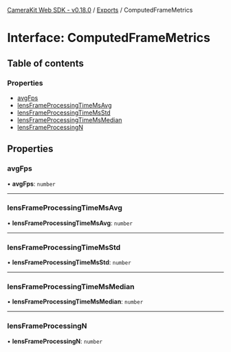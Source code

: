 [CameraKit Web SDK - v0.18.0](../README.md) / [Exports](../modules.md) / ComputedFrameMetrics

# Interface: ComputedFrameMetrics

## Table of contents

### Properties

- [avgFps](ComputedFrameMetrics.md#avgfps)
- [lensFrameProcessingTimeMsAvg](ComputedFrameMetrics.md#lensframeprocessingtimemsavg)
- [lensFrameProcessingTimeMsStd](ComputedFrameMetrics.md#lensframeprocessingtimemsstd)
- [lensFrameProcessingTimeMsMedian](ComputedFrameMetrics.md#lensframeprocessingtimemsmedian)
- [lensFrameProcessingN](ComputedFrameMetrics.md#lensframeprocessingn)

## Properties

### avgFps

• **avgFps**: `number`

___

### lensFrameProcessingTimeMsAvg

• **lensFrameProcessingTimeMsAvg**: `number`

___

### lensFrameProcessingTimeMsStd

• **lensFrameProcessingTimeMsStd**: `number`

___

### lensFrameProcessingTimeMsMedian

• **lensFrameProcessingTimeMsMedian**: `number`

___

### lensFrameProcessingN

• **lensFrameProcessingN**: `number`
